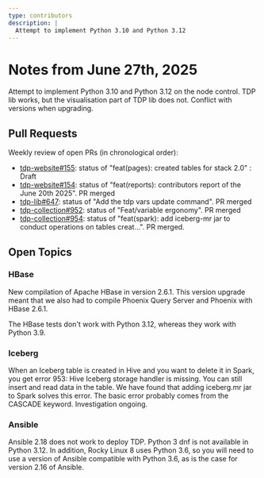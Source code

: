 ```yaml
---
type: contributors
description: |
  Attempt to implement Python 3.10 and Python 3.12
---
```


# Notes from June 27th, 2025

Attempt to implement Python 3.10 and Python 3.12 on the node control. TDP lib works, but the visualisation part of TDP lib does not. Conflict with versions when upgrading.

## Pull Requests

Weekly review of open PRs (in chronological order):

- [tdp-website#155](https://github.com/TOSIT-IO/tdp-website/pull/155): status of "feat(pages): created tables for stack 2.0" : Draft
- [tdp-website#154](https://github.com/TOSIT-IO/tdp-website/pull/154): status of "feat(reports): contributors report of the June 20th 2025". PR merged
- [tdp-lib#647](https://github.com/TOSIT-IO/tdp-lib/pull/647): status of "Add the tdp vars update command". PR merged
- [tdp-collection#952](https://github.com/TOSIT-IO/tdp-collection/pull/952): status of "Feat/variable ergonomy". PR merged
- [tdp-collection#954](https://github.com/TOSIT-IO/tdp-collection/pull/954): status of "feat(spark): add iceberg-mr jar to conduct operations on tables creat…". PR merged.

## Open Topics

### HBase

New compilation of Apache HBase in version 2.6.1. This version upgrade meant that we also had to compile Phoenix Query Server and Phoenix with HBase 2.6.1.

The HBase tests don't work with Python 3.12, whereas they work with Python 3.9.

### Iceberg

When an Iceberg table is created in Hive and you want to delete it in Spark, you get error 953: Hive Iceberg storage handler is missing. You can still insert and read data in the table. We have found that adding iceberg.mr jar to Spark solves this error. The basic error probably comes from the CASCADE keyword. Investigation ongoing.

### Ansible

Ansible 2.18 does not work to deploy TDP. Python 3 dnf is not available in Python 3.12. In addition, Rocky Linux 8 uses Python 3.6, so you will need to use a version of Ansible compatible with Python 3.6, as is the case for version 2.16 of Ansible.
